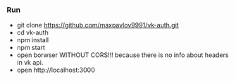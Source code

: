 ### Run
- git clone https://github.com/maxpavlov9991/vk-auth.git
- cd vk-auth
- npm install
- npm start
- open borwser WITHOUT CORS!!! because there is no info about headers in vk api.
- open http://localhost:3000